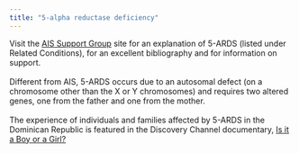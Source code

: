 ```yaml
---
title: "5-alpha reductase deficiency"
---
```


Visit the [<span class="caps">AIS</span> Support Group][1] site for an explanation of 5-<span class="caps">ARDS</span> (listed under Related Conditions), for an excellent bibliography and for information on support.<br><br>Different from <span class="caps">AIS</span>, 5-<span class="caps">ARDS</span> occurs due to an autosomal defect (on a chromosome other than the X or Y chromosomes) and requires two altered genes, one from the father and one from the mother. <br><br>The experience of individuals and families affected by 5-<span class="caps">ARDS</span> in the Dominican Republic is featured in the Discovery Channel documentary, [Is it a Boy or a Girl?][2]

 [1]: http://www.aissg.org/
 [2]: /videos/boy_or_girl%5Cn